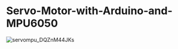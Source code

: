 # Servo-Motor-with-Arduino-and-MPU6050
![servompu_DQZnM44JKs](https://user-images.githubusercontent.com/109905492/200021580-6ae546ea-9265-4dc9-830e-a426a0d33001.png)
